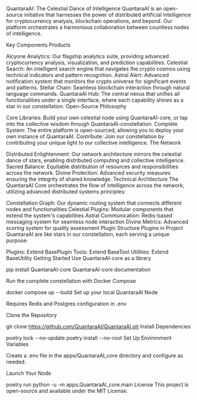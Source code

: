 QuantaraAI: The Celestial Dance of Intelligence
QuantaraAI is an open-source initiative that harnesses the power of distributed artificial intelligence for cryptocurrency analysis, blockchain operations, and beyond. Our platform orchestrates a harmonious collaboration between countless nodes of intelligence.

Key Components
Products

Alcyone Analytics: Our flagship analytics suite, providing advanced cryptocurrency analysis, visualization, and prediction capabilities.
Celestial Search: An intelligent search engine that navigates the crypto cosmos using technical indicators and pattern recognition.
Astral Alert: Advanced notification system that monitors the crypto universe for significant events and patterns.
Stellar Chain: Seamless blockchain interaction through natural language commands.
QuantaraAI Hub: The central nexus that unifies all functionalities under a single interface, where each capability shines as a star in our constellation.
Open-Source Philosophy

Core Libraries: Build your own celestial node using QuantaraAI-core, or tap into the collective wisdom through QuantaraAI-constellation.
Complete System: The entire platform is open-sourced, allowing you to deploy your own instance of QuantaraAI.
Contribute: Join our constellation by contributing your unique light to our collective intelligence.
The Network

Distributed Enlightenment: Our network architecture mirrors the celestial dance of stars, enabling distributed computing and collective intelligence.
Sacred Balance: Equitable distribution of resources and responsibilities across the network.
Divine Protection: Advanced security measures ensuring the integrity of shared knowledge.
Technical Architecture
The QuantaraAI Core orchestrates the flow of intelligence across the network, utilizing advanced distributed systems principles:

Constellation Graph: Our dynamic routing system that connects different nodes and functionalities
Celestial Plugins: Modular components that extend the system's capabilities
Astral Communication: Redis-based messaging system for seamless node interaction
Divine Metrics: Advanced scoring system for quality assessment
Plugin Structure
Plugins in Project QuantaraAI are like stars in our constellation, each serving a unique purpose:

Plugins: Extend BasePlugin
Tools: Extend BaseTool
Utilities: Extend BaseUtility
Getting Started
Use QuantaraAI-core as a library

pip install QuantaraAI-core
QuantaraAI-core documentation

Run the complete constellation with Docker Compose

docker compose up --build
Set up your local QuantaraAI Node

Requires Redis and Postgres configuration in .env

Clone the Repository

git clone https://github.com/QuantaraAI/QuantaraAI.git
Install Dependencies

poetry lock --no-update
poetry install --no-root
Set Up Environment Variables

Create a .env file in the apps/QuantaraAI_core directory and configure as needed.

Launch Your Node

poetry run python -u -m apps.QuantaraAI_core.main
License
This project is open-source and available under the MIT License.